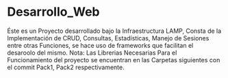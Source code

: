 # Desarrollo_Web
Éste es un Proyecto desarrollado bajo la Infraestructura LAMP, Consta de la Implementación de CRUD, Consultas, Estadísticas, Manejo de Sesiones entre otras Funciones, se hace uso de frameworks que facilitan el desaroolo del mismo.
Nota: Las Librerias Necesarias Para el Funcionamiento del proyecto se encuentran en las Carpetas siguientes con el commit Pack1, Pack2 respectivamente.

